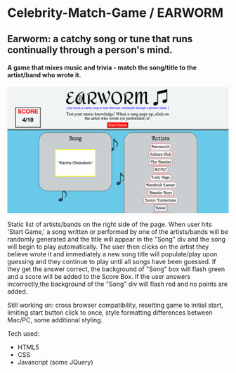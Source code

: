 # Celebrity-Match-Game / EARWORM

## Earworm: a catchy song or tune that runs continually through a person's mind.

#### A game that mixes music and trivia - match the song/title to the artist/band who wrote it.

![Earworm](./images/Earworm_screenshot.png)

Static list of artists/bands on the right side of the page.  When user hits 'Start Game,' a song written or performed by one of the artists/bands will be randomly generated and the title will appear in the "Song" div and the song will begin to play automatically.  The user then clicks on the artist they believe wrote it and immediately a new song title will populate/play upon guessing and they continue to play until all songs have been guessed.  If they get the answer correct, the background of "Song" box will flash green and a score will be added to the Score Box.  If the user answers incorrectly,the background of the "Song" div will flash red and no points are added.

Still working on:  cross browser compatibility, resetting game to initial start, limiting start button click to once, style formatting differences between Mac/PC, some additional styling.

Tech used:
* HTML5
* CSS
* Javascript (some JQuery)


